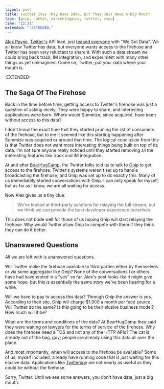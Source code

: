 ```yaml
---
layout: post
title: Twitter Says They Have Data, But They Just Have A Big Mouth
tags: [gnip, jabber, microblogging, twitter, xmpp]
time: "22:31"
extended: ":EXTENDED:"
---
```


[Alex Payne](http://twitter.com/al3x), [Twitter's](http://twitter.com) API lead, just [teased everyone](http://dev.twitter.com/2008/10/we-got-data.html) with "We Got Data".  We all know Twitter has data, but everyone wants access to the firehose and Twitter has been very reluctant to share it.  With such a data stream we could bring back track, IM integration, and experiment with many other things as yet unimagined.  Come on, Twitter; put your data where your mouth is.



:EXTENDED:

## The Saga Of The Firehose

Back in the time before time, getting access to Twitter's firehose was just a question of asking nicely.  They were happy to share, and interesting applications were born.  Where would Summize, since acquired, have been without access to this data?

I don't know the exact time that they started pruning the list of consumers of the firehose, but to me it seemed like this starting happening after Summize was acquired or around that time.  The logical conclusion from this is that Twitter does not want more interesting things being built on top of its data.  I'm not sure anyone really noticed until they started removing all the interesting features like track and IM integration.

At and after [BearHugCamp](https://metajack.im/2008/09/13/bearhugcamp-for-those-who-missed-it/), the Twitter folks told us to talk to [Gnip](http://www.gnipcentral.com) to get access to the firehose.  Twitter's systems weren't set up to handle broadcasting the firehose, and Gnip was set up to do exactly this.  Many of us immediately started conversations with Gnip.  I can only speak for myself, but as far as I know, we are all waiting for access.

Now Alex gives us a tiny clue:

> We've looked at third-party solutions for relaying the full stream, but we think we can provide the best developer experience ourselves.

This does not bode well for those of us hoping Gnip will start relaying the firehose.  Why would Twitter allow Gnip to compete with them if they think they can do it better.

## Unanswered Questions

All we are left with is unanswered questions.

Will Twitter make the firehose available to third parties either by themselves or via some aggregator like Gnip?  None of the conversations I or others have had have ended in a "yes" so far.  Alex's post looks like it might give some hope, but this is essentially the same story we've been hearing for a while.

Will we have to pay to access this data?  Through Gnip the answer is yes.  According to their site, Gnip will charge $1,000 a month per feed source.  Will Twitter do the same?  Is this going to be their elusive business model?  How much will it be?

What are the terms and conditions of the data?  At BearHugCamp they said they were waiting on lawyers for the terms of service of the firehose.  Why does the firehose need a TOS and not any of the HTTP APIs?  The cat is already out of the bag, guy; people are already using this data all over the place.

And most importantly, when will access to the firehose be available?  Some of us, myself included, already have running code that is just waiting for this elusive data.  Applications like [Twitterspy](http://www.techlifeweb.com/2008/07/07/how-to-set-up-twitterspy-in-google-talk/) are not nearly as useful as they could be without the firehose.

Sorry, Twitter. Until we see some answers, you don't have data, just a big mouth.
